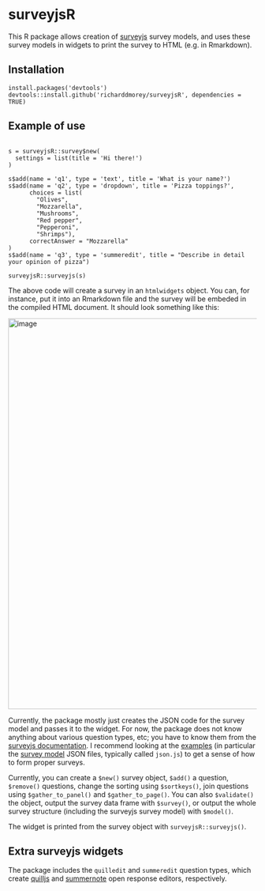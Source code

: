 # surveyjsR

This R package allows creation of [surveyjs](https://surveyjs.io/) survey models, and uses these survey models in widgets to print the survey to HTML (e.g. in Rmarkdown).

## Installation

```
install.packages('devtools')
devtools::install.github('richarddmorey/surveyjsR', dependencies = TRUE)
```


## Example of use
```

s = surveyjsR::survey$new(
  settings = list(title = 'Hi there!')
)

s$add(name = 'q1', type = 'text', title = 'What is your name?')
s$add(name = 'q2', type = 'dropdown', title = 'Pizza toppings?',
      choices = list(
        "Olives",
        "Mozzarella",
        "Mushrooms",
        "Red pepper",
        "Pepperoni",
        "Shrimps"),
      correctAnswer = "Mozzarella"
)
s$add(name = 'q3', type = 'summeredit', title = "Describe in detail your opinion of pizza")

surveyjsR::surveyjs(s)
```

The above code will create a survey in an `htmlwidgets` object. You can, for instance, put it into an Rmarkdown file and the survey will be embeded in the compiled HTML document. It should look something like this:

<img width="791" alt="image" src="https://github.com/richarddmorey/surveyjsR/assets/1284826/66f296b5-41de-4c53-96ce-7f26cc048419">

Currently, the package mostly just creates the JSON code for the survey model and passes it to the widget. For now, the package does not know anything about various question types, etc; you have to know them from the [surveyjs documentation](https://surveyjs.io/form-library/documentation/overview). I recommend looking at the [examples](https://surveyjs.io/form-library/examples/nps-question/reactjs) (in particular the [survey model](https://surveyjs.io/form-library/documentation/design-survey/create-a-simple-survey) JSON files, typically called `json.js`) to get a sense of how to form proper surveys.

Currently, you can create a `$new()` survey object, `$add()` a question, `$remove()` questions, change the sorting using `$sortkeys()`, join questions using `$gather_to_panel()` and `$gather_to_page()`. You can also `$validate()` the object, output the survey data frame with `$survey()`, or output the whole survey structure (including the surveyjs survey model) with `$model()`. 

The widget is printed from the survey object with `surveyjsR::surveyjs()`.

## Extra surveyjs widgets

The package includes the `quilledit` and `summeredit` question types, which create [quilljs](https://quilljs.com/) and [summernote](https://summernote.org/) open response editors, respectively.



